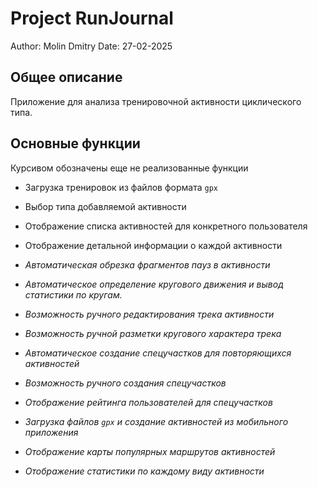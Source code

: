 # Project RunJournal

Author: Molin Dmitry
Date: 27-02-2025

## Общее описание
Приложение для анализа тренировочной активности циклического типа.

## Основные функции 

Курсивом обозначены еще не реализованные функции


- Загрузка тренировок из файлов формата `gpx`
- Выбор типа добавляемой активности
- Отображение списка активностей для конкретного пользователя
- Отображение детальной информации о каждой активности

- *Автоматическая обрезка фрагментов пауз в активности*
- *Автоматическое определение кругового движения и вывод статистики по кругам.*
- *Возможность ручного редактирования трека активности*
- *Возможность ручной разметки кругового характера трека*
- *Автоматическое создание спецучастков для повторяющихся активностей*
- *Возможность ручного создания спецучастков*
- *Отображение рейтинга пользователей для спецучастков*
- *Загрузка файлов `gpx` и создание активностей из мобильного приложения*
- *Отображение карты популярных маршрутов активностей*
- *Отображение статистики по каждому виду активности*


